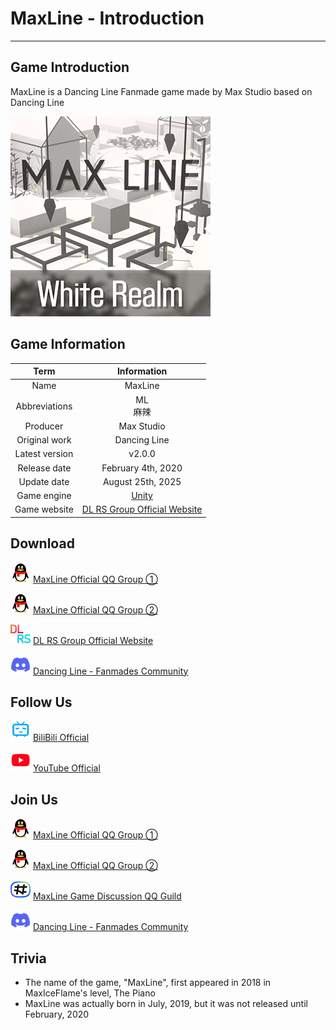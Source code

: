 # MaxLine - Introduction
*****
## Game Introduction
MaxLine is a Dancing Line Fanmade game made by Max Studio based on Dancing Line

![icon](img/game1.png)

## Game Information
|      Term      |                           Information                           |
|:--------------:|:---------------------------------------------------------------:|
|      Name      |                             MaxLine                             |
| Abbreviations  |                            ML<br/>麻辣                            |
|    Producer    |                           Max Studio                            |
| Original work  |                          Dancing Line                           |
| Latest version |                             v2.0.0                              |
|  Release date  |                       February 4th, 2020                        |
|  Update date   |                        August 25th, 2025                        |
|  Game engine   |                  [Unity](https://unity.com/cn)                  |
|  Game website  | [DL RS Group Official Website](https://chinadlrs.com/app/?id=6) |

## Download
![qq](img/qq.png)
[MaxLine Official QQ Group ①](https://qm.qq.com/q/DbKb0gpGN2 "QQ")

![qq](img/qq.png)
[MaxLine Official QQ Group ②](https://qm.qq.com/q/x4L0wmWmEE "QQ")

![discord](img/dlrs.png)
[DL RS Group Official Website](https://chinadlrs.com/app/?id=6 "DL RS Group Official Website")

![discord](img/discord.png)
[Dancing Line - Fanmades Community](https://discord.gg/qrPeHegG2k "Discord")

## Follow Us
![bili](img/bilibili.png)
[BiliBili Official](https://space.bilibili.com/373099696 "BiliBili")

![youtube](img/youtube.png)
[YouTube Official](https://www.youtube.com/@MaxStudioOfficial "YouTube")

## Join Us
![qq](img/qq.png)
[MaxLine Official QQ Group ①](https://qm.qq.com/q/DbKb0gpGN2 "QQ")

![qq](img/qq.png)
[MaxLine Official QQ Group ②](https://qm.qq.com/q/x4L0wmWmEE "QQ")

![qq2](img/qq2.png)
[MaxLine Game Discussion QQ Guild](https://pd.qq.com/s/f5mvymy61 "QQ Guild")

![discord](img/discord.png)
[Dancing Line - Fanmades Community](https://discord.gg/qrPeHegG2k "Discord")

## Trivia
* The name of the game, "MaxLine", first appeared in 2018 in MaxIceFlame's level, The Piano
* MaxLine was actually born in July, 2019, but it was not released until February, 2020